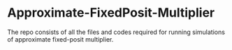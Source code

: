 # Approximate-FixedPosit-Multiplier
The repo consists of all the files and codes required for running simulations of approximate fixed-posit multiplier.
